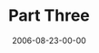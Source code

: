 ---
layout: message
category: message
series: "Next Level: Greg Boyd"
title: "Part Three"
date: 2006-08-23-00-00
message_id: 530
audio: "http://s3.amazonaws.com/crossroadsaudiomessages/KingdomNL3.mp3"
audio-duration: "52:55"
explicit: "N"
---